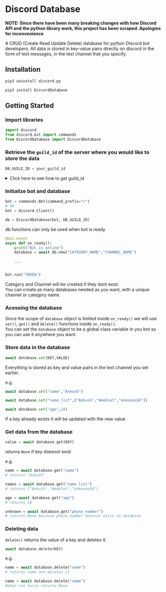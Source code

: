 # Discord Database

**NOTE: Since there have been many breaking changes with how Discord API and the python library work, this project has been scraped. Apologies for inconvenience**

A CRUD (Create Read Update Delete) database for python Discord bot developers. All data is stored in key-value pairs directly on discord in the form of text messages, in the text channel that you specify.

## Installation

```bash
pip3 uninstall discord.py
```

```bash
pip3 install DiscordDatabase
```

## Getting Started

### Import libraries

```python
import discord
from discord.ext import commands
from DiscordDatabase import DiscordDatabase
```

### Retrieve the `guild_id` of the server where you would like to store the data

```python
DB_GUILD_ID = your_guild_id
```

<details close>
<summary style="cursor:pointer">Click here to see how to get guild_id</summary>
<div align="center">
<img src="images/guild_id.gif" alt="how to get guild_id" width="600px"></img>
</div>
</details>

### Initialize bot and database

```python
bot = commands.Bot(command_prefix=">")
# OR
bot = discord.Client()

db = DiscordDatabase(bot, DB_GUILD_ID)
```

db functions can only be used when bot is ready

```python
@bot.event
async def on_ready():
    print("Bot is online")
    database = await db.new("CATEGORY_NAME","CHANNEL_NAME")

    ...


bot.run("TOKEN")
```

Category and Channel will be created if they dont exist.\
You can create as many databases needed as you want, with a unique channel or category name.

### Acessing the database

Since the scope of `database` object is limited inside `on_ready()` we will use `set()`, `get()` and `delete()` functions inside `on_ready()`.\
You can set the `database` object to be a global class variable in you bot so you can use it anywhere you want.

### Store data in the database

```python
await database.set(KEY,VALUE)
```

Everything is stored as key and value pairs in the text channel you set earlier.

e.g.

```python
await database.set("name","Ankush")

await database.set("name_list",["Ankush","Weeblet","ankooooSH"])

await database.set("age",18)
```

If a key already exists it will be updated with the new value

### Get data from the database

```python
value = await database.get(KEY)
```

returns `None` if key doesnot exist

e.g.

```python
name = await database.get("name")
# returns "Ankush"

names = await database.get("name_list") 
# returns ["Ankush","Weeblet","ankooooSH"]

age = await database.get("age")
# returns 18

unknown = await database.get("phone_number")
# returns None because phone_number doesnot exist in database
```

### Deleting data

`delete()` returns the value of a key and deletes it.

```python
await database.delete(KEY)
```

e.g.

```python
name = await database.delete("name")
# returns name and deletes it

name = await database.delete("name")
#when run twice returns None
```
